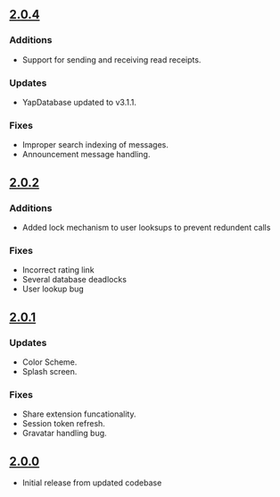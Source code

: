 ## [2.0.4]

### Additions
- Support for sending and receiving read receipts.

### Updates
- YapDatabase updated to v3.1.1.

### Fixes
- Improper search indexing of messages.
- Announcement message handling.

## [2.0.2]

### Additions
- Added lock mechanism to user looksups to prevent redundent calls

### Fixes
- Incorrect rating link
- Several database deadlocks
- User lookup bug

## [2.0.1]

### Updates
- Color Scheme.
- Splash screen.

### Fixes
- Share extension funcationality.
- Session token refresh.
- Gravatar handling bug.

## [2.0.0]
- Initial release from updated codebase

[2.0.4]: https://github.com/ForstaLabs/Relay-iOS-App/releases/tag/v2.0.4
[2.0.2]: https://github.com/ForstaLabs/Relay-iOS-App/releases/tag/v2.0.2
[2.0.1]: https://github.com/ForstaLabs/Relay-iOS-App/releases/tag/v2.0.1
[2.0.0]: https://github.com/ForstaLabs/Relay-iOS-App/releases/tag/v2.0.0
